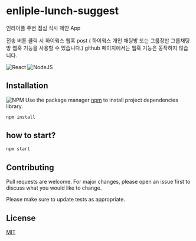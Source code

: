 # enliple-lunch-suggest
인라이플 주변 점심 식사 제안 App

전송 버튼 클릭 시 하이웍스 웹훅 post ( 하이웍스 개인 채팅방 또는 그룹장만 그룹채팅방 웹훅 기능을 사용할 수 있습니다.)
github 페이지에서는 웹훅 기능은 동작하지 않습니다.


![React](https://img.shields.io/badge/react-%2320232a.svg?style=for-the-badge&logo=react&logoColor=%2361DAFB)
![NodeJS](https://img.shields.io/badge/node.js-6DA55F?style=for-the-badge&logo=node.js&logoColor=white)

## Installation
![NPM](https://img.shields.io/badge/NPM-%23000000.svg?style=for-the-badge&logo=npm&logoColor=white)
Use the package manager [npm](https://www.npmjs.com/) to install project dependencies library.

```bash
npm install
```

## how to start?

```bash
npm start

```

## Contributing

Pull requests are welcome. For major changes, please open an issue first
to discuss what you would like to change.

Please make sure to update tests as appropriate.

## License

[MIT](https://choosealicense.com/licenses/mit/)
